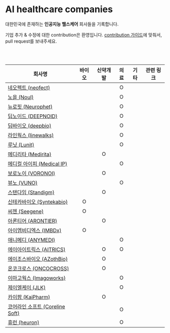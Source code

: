 # AI healthcare companies

대한민국에 존재하는 **인공지능 헬스케어** 회사들을 기록합니다.

기업 추가 & 수정에 대한 contribution은 환영입니다. [contribution 가이드](https://github.com/edenjoah/ai-healthcare-companies/blob/main/contributing.md)에 맞춰서, pull request를 보내주세요.

<br><br>

| 회사명 | 바이오 | 신약개발 | 의료 | 기타 | 관련 링크 |
|------|:----:|:------:|:---:|:---:|---------|
| [네오펙트 (neofect)](https://www.neofect.com/kr) | | | O | | |
| [노을 (Noul)](https://noul.kr/) | | | O | | |
| [뉴로핏 (Neurophet)](https://www.neurophet.com/) | | | O | | |
| [딥노이드 (DEEPNOID)](https://www.deepnoid.com/) | | | O | | |
| [딥바이오 (deepbio)](https://www.deepbio.co.kr/) | | | O | | |
| [라인웍스 (linewalks)](https://linewalks.com/) | | | O | | |
| [루닛 (Lunit)](https://www.lunit.io/) | | | O | | |
| [메디리타 (Medirita)](https://www.medirita.com/) | | O | | | |
| [메디컬 아이피 (Medical IP)](http://www.medicalip.com/) | | | O | | |
| [보로노이 (VORONOI)](https://voronoi.io/) | | O | | | |
| [뷰노 (VUNO)](https://www.vuno.co/) | | | O | | |
| [스탠다임 (Standigm)](https://www.standigm.com/) | | O | | | |
| [신테카바이오 (Syntekabio)](http://www.syntekabio.com/) | O | | | | |
| [씨젠 (Seegene)](https://www.seegene.co.kr/) | O | | | | |
| [아론티어 (ARONTIER)](http://www.arontier.co/) | | O | | | |
| [아이엠비디엑스 (IMBDx)](http://www.imbdx.com) | O | | | | |
| [애니메디 (ANYMEDI)](https://anymedi.com/) | | | O | | |
| [에이아이트릭스 (AITRICS)](https://www.aitrics.com/) | | O | O | | |
| [에이조스바이오 (AZothBio)](http://www.azothbio.com/) | | O | | | |
| [온코크로스 (ONCOCROSS)](http://oncocross.com/) | | O | | | |
| [이마고웍스 (Imagoworks)](https://www.imagoworks.ai/) | | | O | | |
| [제이엘케이 (JLK)](http://jlkgroup.com/#/medical/main) | | | O | | |
| [카이팜 (KaiPharm)](http://www.kaipharm.com/) | | O | | | |
| [코어라인 소프트 (Coreline Soft)](https://www.corelinesoft.com/) | | | O | | |
| [휴런 (heuron)](http://www.iheuron.com/) | | | O | | |

